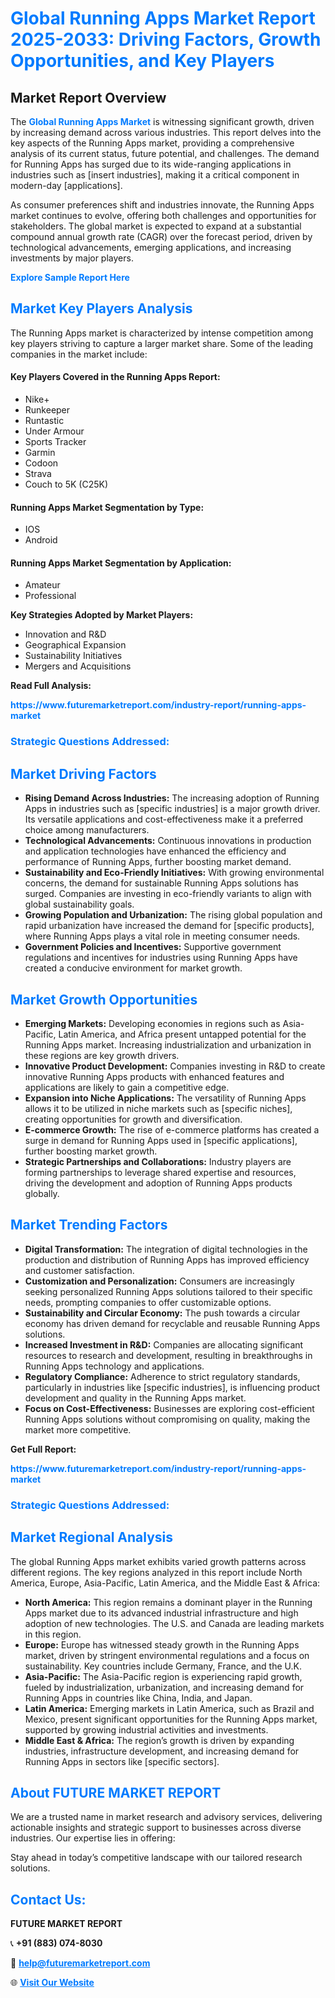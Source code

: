 <h1 style="color: #007BFF;">Global Running Apps Market Report 2025-2033: Driving Factors, Growth Opportunities, and Key Players</h1>

<section id="overview">
<h2>Market Report Overview</h2>
<p>The <a href="https://www.futuremarketreport.com/industry-report/running-apps-market" style="color: #007BFF; text-decoration: none;"><strong>Global Running Apps Market</strong></a> is witnessing significant growth, driven by increasing demand across various industries. This report delves into the key aspects of the Running Apps market, providing a comprehensive analysis of its current status, future potential, and challenges. The demand for Running Apps has surged due to its wide-ranging applications in industries such as [insert industries], making it a critical component in modern-day [applications].</p>
<p>As consumer preferences shift and industries innovate, the Running Apps market continues to evolve, offering both challenges and opportunities for stakeholders. The global market is expected to expand at a substantial compound annual growth rate (CAGR) over the forecast period, driven by technological advancements, emerging applications, and increasing investments by major players.</p>
</section>

<section id="overview">
<p><a href="https://www.futuremarketreport.com/request-sample/reportId=27542" style="color: #007BFF; text-decoration: none;"><strong>Explore Sample Report Here</strong></a></p>
</section>

<section id="key-players">
<h2 style="color: #007BFF;">Market Key Players Analysis</h2>
<p>The Running Apps market is characterized by intense competition among key players striving to capture a larger market share. Some of the leading companies in the market include:</p>
<h4>Key Players Covered in the Running Apps Report:</h4>
<ul><li>Nike+</li><li>Runkeeper</li><li>Runtastic</li><li>Under Armour</li><li>Sports Tracker</li><li>Garmin</li><li>Codoon</li><li>Strava</li><li>Couch to 5K (C25K)</li></ul>
<h4>Running Apps Market Segmentation by Type:</h4>
<ul><li>IOS</li><li>Android</li></ul>

<h4>Running Apps Market Segmentation by Application:</h4>
<ul><li>Amateur</li><li>Professional</li></ul>
<p><strong>Key Strategies Adopted by Market Players:</strong></p>
<ul>
<li>Innovation and R&D</li>
<li>Geographical Expansion</li>
<li>Sustainability Initiatives</li>
<li>Mergers and Acquisitions</li>
</ul>
</section>

<section>
<p><strong>Read Full Analysis: </strong></p><a href="https://www.futuremarketreport.com/industry-report/running-apps-market" style="color: #007BFF; text-decoration: none;"><strong>https://www.futuremarketreport.com/industry-report/running-apps-market</strong></a>
<h3 style="color: #007BFF;">Strategic Questions Addressed:</h3>
</section>

<section id="driving-factors">
<h2 style="color: #007BFF;">Market Driving Factors</h2>
<ul>
<li><strong>Rising Demand Across Industries:</strong> The increasing adoption of Running Apps in industries such as [specific industries] is a major growth driver. Its versatile applications and cost-effectiveness make it a preferred choice among manufacturers.</li>
<li><strong>Technological Advancements:</strong> Continuous innovations in production and application technologies have enhanced the efficiency and performance of Running Apps, further boosting market demand.</li>
<li><strong>Sustainability and Eco-Friendly Initiatives:</strong> With growing environmental concerns, the demand for sustainable Running Apps solutions has surged. Companies are investing in eco-friendly variants to align with global sustainability goals.</li>
<li><strong>Growing Population and Urbanization:</strong> The rising global population and rapid urbanization have increased the demand for [specific products], where Running Apps plays a vital role in meeting consumer needs.</li>
<li><strong>Government Policies and Incentives:</strong> Supportive government regulations and incentives for industries using Running Apps have created a conducive environment for market growth.</li>
</ul>
</section>

<section id="growth-opportunities">
<h2 style="color: #007BFF;">Market Growth Opportunities</h2>
<ul>
<li><strong>Emerging Markets:</strong> Developing economies in regions such as Asia-Pacific, Latin America, and Africa present untapped potential for the Running Apps market. Increasing industrialization and urbanization in these regions are key growth drivers.</li>
<li><strong>Innovative Product Development:</strong> Companies investing in R&D to create innovative Running Apps products with enhanced features and applications are likely to gain a competitive edge.</li>
<li><strong>Expansion into Niche Applications:</strong> The versatility of Running Apps allows it to be utilized in niche markets such as [specific niches], creating opportunities for growth and diversification.</li>
<li><strong>E-commerce Growth:</strong> The rise of e-commerce platforms has created a surge in demand for Running Apps used in [specific applications], further boosting market growth.</li>
<li><strong>Strategic Partnerships and Collaborations:</strong> Industry players are forming partnerships to leverage shared expertise and resources, driving the development and adoption of Running Apps products globally.</li>
</ul>
</section>

<section id="trending-factors">
<h2 style="color: #007BFF;">Market Trending Factors</h2>
<ul>
<li><strong>Digital Transformation:</strong> The integration of digital technologies in the production and distribution of Running Apps has improved efficiency and customer satisfaction.</li>
<li><strong>Customization and Personalization:</strong> Consumers are increasingly seeking personalized Running Apps solutions tailored to their specific needs, prompting companies to offer customizable options.</li>
<li><strong>Sustainability and Circular Economy:</strong> The push towards a circular economy has driven demand for recyclable and reusable Running Apps solutions.</li>
<li><strong>Increased Investment in R&D:</strong> Companies are allocating significant resources to research and development, resulting in breakthroughs in Running Apps technology and applications.</li>
<li><strong>Regulatory Compliance:</strong> Adherence to strict regulatory standards, particularly in industries like [specific industries], is influencing product development and quality in the Running Apps market.</li>
<li><strong>Focus on Cost-Effectiveness:</strong> Businesses are exploring cost-efficient Running Apps solutions without compromising on quality, making the market more competitive.</li>
</ul>
</section>

<section>
<p><strong>Get Full Report: </strong></p><a href="https://www.futuremarketreport.com/industry-report/running-apps-market" style="color: #007BFF; text-decoration: none;"><strong>https://www.futuremarketreport.com/industry-report/running-apps-market</strong></a>
<h3 style="color: #007BFF;">Strategic Questions Addressed:</h3>
</section>


<section id="regional-analysis">
<h2 style="color: #007BFF;">Market Regional Analysis</h2>
<p>The global Running Apps market exhibits varied growth patterns across different regions. The key regions analyzed in this report include North America, Europe, Asia-Pacific, Latin America, and the Middle East & Africa:</p>
<ul>
<li><strong>North America:</strong> This region remains a dominant player in the Running Apps market due to its advanced industrial infrastructure and high adoption of new technologies. The U.S. and Canada are leading markets in this region.</li>
<li><strong>Europe:</strong> Europe has witnessed steady growth in the Running Apps market, driven by stringent environmental regulations and a focus on sustainability. Key countries include Germany, France, and the U.K.</li>
<li><strong>Asia-Pacific:</strong> The Asia-Pacific region is experiencing rapid growth, fueled by industrialization, urbanization, and increasing demand for Running Apps in countries like China, India, and Japan.</li>
<li><strong>Latin America:</strong> Emerging markets in Latin America, such as Brazil and Mexico, present significant opportunities for the Running Apps market, supported by growing industrial activities and investments.</li>
<li><strong>Middle East & Africa:</strong> The region’s growth is driven by expanding industries, infrastructure development, and increasing demand for Running Apps in sectors like [specific sectors].</li>
</ul>
</section>

<footer>
<h2 style="color: #007BFF;">About FUTURE MARKET REPORT</h2>
<p>We are a trusted name in market research and advisory services, delivering actionable insights and strategic support to businesses across diverse industries. Our expertise lies in offering:</p>

<p>Stay ahead in today’s competitive landscape with our tailored research solutions.</p>

<h2 style="color: #007BFF;">Contact Us:</h2>
<p><strong>FUTURE MARKET REPORT</strong></p>
<p>📞 <strong>+91 (883) 074-8030</strong></p>
<p>📧 <strong><a href="mailto:help@futuremarketreport.com" style="color: #007BFF;">help@futuremarketreport.com</a></strong></p>
<p>🌐 <strong><a href="https://www.futuremarketreport.com/" style="color: #007BFF;">Visit Our Website</a></strong></p>
</footer>